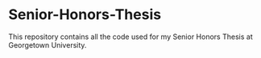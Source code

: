 # Senior-Honors-Thesis
This repository contains all the code used for my Senior Honors Thesis at Georgetown University.
